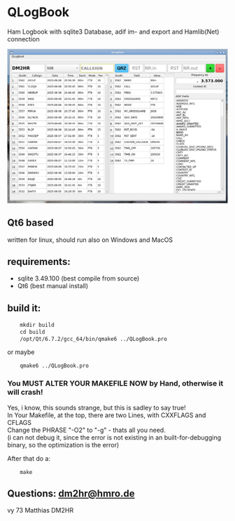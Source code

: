 # QLogBook
Ham Logbook with sqlite3 Database, adif im- and export and Hamlib(Net) connection

<img src="qlogbook.png">

## Qt6 based
written for linux, should run also on Windows and MacOS<br/>

## requirements:
- sqlite 3.49.100 (best compile from source)
- Qt6 (best manual install)

## build it:
        mkdir build
        cd build
        /opt/Qt/6.7.2/gcc_64/bin/qmake6 ../QLogBook.pro

or maybe

        qmake6 ../QLogBook.pro

### You MUST ALTER YOUR MAKEFILE NOW by Hand, otherwise it will crash!

Yes, i know, this sounds strange, but this is sadley to say true!<br />
In Your Makefile, at the top, there are two Lines, with CXXFLAGS and CFLAGS<br />
Change the PHRASE "-O2" to "-g" - thats all you need.<br />
  (i can not debug it, since the error is not existing in an built-for-debugging binary, so the optimization is the error)<br />

After that do a:<br />


        make

## Questions: dm2hr@hmro.de
vy 73 Matthias DM2HR
